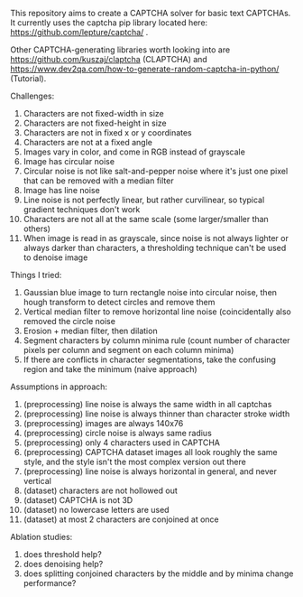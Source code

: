 This repository aims to create a CAPTCHA solver for basic text CAPTCHAs.  It currently uses the captcha pip library located here: https://github.com/lepture/captcha/ .

Other CAPTCHA-generating libraries worth looking into are https://github.com/kuszaj/claptcha (CLAPTCHA) and https://www.dev2qa.com/how-to-generate-random-captcha-in-python/ (Tutorial).

Challenges:
1) Characters are not fixed-width in size
2) Characters are not fixed-height in size
3) Characters are not in fixed x or y coordinates
4) Characters are not at a fixed angle
5) Images vary in color, and come in RGB instead of grayscale
6) Image has circular noise
7) Circular noise is not like salt-and-pepper noise where it's just one pixel that can be removed with a median filter
8) Image has line noise
9) Line noise is not perfectly linear, but rather curvilinear, so typical gradient techniques don't work
10) Characters are not all at the same scale (some larger/smaller than others)
11) When image is read in as grayscale, since noise is not always lighter or always darker than characters, a thresholding technique can't be used to denoise image

Things I tried:
1) Gaussian blue image to turn rectangle noise into circular noise, then hough transform to detect circles and remove them
2) Vertical median filter to remove horizontal line noise (coincidentally also removed the circle noise
3) Erosion + median filter, then dilation
4) Segment characters by column minima rule (count number of character pixels per column and segment on each column minima)
5) If there are conflicts in character segmentations, take the confusing region and take the minimum (naive approach)

Assumptions in approach:
1) (preprocessing) line noise is always the same width in all captchas
2) (preprocessing) line noise is always thinner than character stroke width
3) (preprocessing) images are always 140x76
4) (preprocessing) circle noise is always same radius
5) (preprocessing) only 4 characters used in CAPTCHA
6) (preprocessing) CAPTCHA dataset images all look roughly the same style, and the style isn't the most complex version out there
7) (preprocessing) line noise is always horizontal in general, and never vertical
8) (dataset) characters are not hollowed out
9) (dataset) CAPTCHA is not 3D
10) (dataset) no lowercase letters are used
11) (dataset) at most 2 characters are conjoined at once

Ablation studies:
1) does threshold help?
2) does denoising help?
3) does splitting conjoined characters by the middle and by minima change performance?
